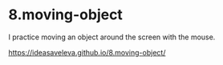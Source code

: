 # 8.moving-object

I practice moving an object around the screen with the mouse.

https://ideasaveleva.github.io/8.moving-object/
